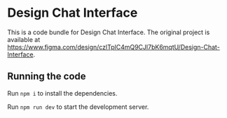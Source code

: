 
  # Design Chat Interface

  This is a code bundle for Design Chat Interface. The original project is available at https://www.figma.com/design/czlTplC4mQ9CJl7bK6mqtU/Design-Chat-Interface.

  ## Running the code

  Run `npm i` to install the dependencies.

  Run `npm run dev` to start the development server.
  